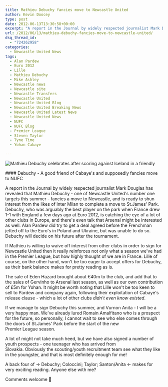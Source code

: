 ```yaml
---
title: Mathieu Debuchy fancies move to Newcastle United
author: Kevin Doocey
type: post
date: 2012-06-13T13:30:58+00:00
excerpt: "A report in the Journal by widely respected journalist Mark Douglas has revealed that Mathieu Debuchy - one of Newcastle United's number one targets this summer - fancies.."
url: /2012/06/13/mathieu-debuchy-fancies-move-to-newcastle-united/
dsq_thread_id:
  - "724262958"
categories:
  - Newcastle United News
tags:
  - Alan Pardew
  - Euro 2012
  - Lille
  - Mathieu Debuchy
  - Mike Ashley
  - Newcastle news
  - Newcastle site
  - Newcastle Transfers
  - Newcastle United
  - Newcastle United Blog
  - Newcastle United Breaking News
  - Newcastle United Latest News
  - Newcastle United News
  - NUFC
  - NUFC Blog
  - Premier League
  - Steven Taylor
  - Tyne Time
  - Yohan Cabaye

---
```

![Mathieu Debuchy celebrates after scoring against Iceland in a friendly](http://www.tynetime.com/wp-content/uploads/2012/06/Mathieu-Debuchy-Newcastle-United.jpg "Mathieu Debuchy")

#### Debuchy - A good friend of Cabaye's and supposedly fancies move to NUFC

A report in the Journal by widely respected journalist Mark Douglas has revealed that Mathieu Debuchy - one of Newcastle United's number one targets this summer - fancies a move to Newcastle, and is ready to shun interest from the likes of Inter Milan to complete a move to St.James' Park. Debuchy, who was arguably the best player on the park when France drew 1-1 with England a few days ago at Euro 2012, is catching the eye of a lot of other clubs in Europe, and there's even talk  that Arsenal might be interested as well. Alan Pardew did try to get a deal agreed before the Frenchman jetted off to the Euro's in Poland and Ukraine, but was unable to do so. Debuchy will decide on his future after the tournament.

If Mathieu is willing to waive off interest from other clubs in order to sign for Newcastle United then it really reinforces not only what a season we've had in the Premier League, but how highly thought of we are in France. Lille of course, on the other hand, won't be too eager to accept offers for Debuchy, as their bank balance makes for pretty reading as is.

The sale of Eden Hazard brought about €40m to the club, and add that to the sales of Gervinho to Arsenal last season, as well as our own contribution of £5m for Yohan. It might be worth noting that Lille won't be too keen to sell to Pardew and company again, following their exploitation of Cabaye's release clause - which a lot of other clubs _didn't even know existed_.

If we manage to sign Debuchy this summer, and Vurnon Anita - I will be a very happy man. We've already lured Romain Amalfitano who is a prospect for the future, so personally, I cannot wait to see who else comes through the doors of St.James' Park before the start of the new Premier League season.

A lot of might not take much heed, but we have also signed a number of youth prospects - one teenager who has arrived from Slovakia. Obviously the scouting/youth recruitment team see what they like in the youngster, and that is most definitely enough for me!

A back four of -> Debuchy; Coloccini; Taylor; Santon/Anita <- makes for very exciting reading. Anyone else with me?

Comments welcome 🙂
